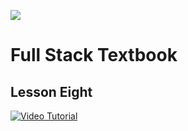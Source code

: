 ![](http://static1.squarespace.com/static/538f3fcde4b05c5fecc7a40e/t/538f48a4e4b00d94e8c253b3/1453396632576/?format=400w)
# Full Stack Textbook
## Lesson Eight

[![Video Tutorial](http://img.youtube.com/vi/4KqbxRYorcM/0.jpg)](https://youtu.be/4KqbxRYorcM)
